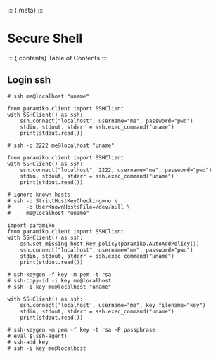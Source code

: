 ::: {.meta}
:::

Secure Shell
============

::: {.contents}
Table of Contents
:::

Login ssh
---------

``` {.sourceCode .python}
# ssh me@localhost "uname"

from paramiko.client import SSHClient
with SSHClient() as ssh:
    ssh.connect("localhost", username="me", password="pwd")
    stdin, stdout, stderr = ssh.exec_command("uname")
    print(stdout.read())
```

``` {.sourceCode .python}
# ssh -p 2222 me@localhost "uname"

from paramiko.client import SSHClient
with SSHClient() as ssh:
    ssh.connect("localhost", 2222, username="me", password="pwd")
    stdin, stdout, stderr = ssh.exec_command("uname")
    print(stdout.read())
```

``` {.sourceCode .python}
# ignore known hosts
# ssh -o StrictHostKeyChecking=no \
#     -o UserKnownHostsFile=/dev/null \
#     me@localhost "uname"

import paramiko
from paramiko.client import SSHClient
with SSHClient() as ssh:
    ssh.set_missing_host_key_policy(paramiko.AutoAddPolicy())
    ssh.connect("localhost", username="me", password="pwd")
    stdin, stdout, stderr = ssh.exec_command("uname")
    print(stdout.read())
```

``` {.sourceCode .python}
# ssh-keygen -f key -m pem -t rsa
# ssh-copy-id -i key me@localhost
# ssh -i key me@localhost "uname"

with SSHClient() as ssh:
    ssh.connect('localhost', username="me", key_filename="key")
    stdin, stdout, stderr = ssh.exec_command("uname")
    print(stdout.read())
```

``` {.sourceCode .python}
# ssh-keygen -m pem -f key -t rsa -P passphrase
# eval $(ssh-agent)
# ssh-add key
# ssh -i key me@localhost
```
